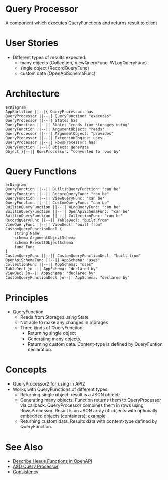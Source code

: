 # Query Processor
A component which executes QueryFunctions and returns result to client

# User Stories
- Different types of results expected:
  - many objects (Collection, ViewQueryFunc, WLogQueryFunc)
  - single object (RecordQueryFunc)
  - custom data (OpenApiSchemaFunc)


# Architecture
```mermaid
erDiagram
AppPartition ||--|{ QueryProcessor: has
QueryProcessor ||--|{ QueryFunction: "executes"
QueryProcessor ||--|| State: has
QueryFunction ||--|| State: "reads from storages using"
QueryFunction ||--|| ArgumentObject: "reads"
QueryProcessor ||--|| ArgumentObject: "provides"
QueryProcessor ||--|| ExtensionEngine: uses
QueryProcessor ||--|| RowsProcessor: has
QueryFunction ||--|{ Object: generate
Object }|--|| RowsProcessor: "converted to rows by"

```

# Query Functions
```mermaid
erDiagram
QueryFunction ||--|| BuiltinQueryFunction: "can be"
QueryFunction ||--|| RecordQueryFunc: "can be"
QueryFunction ||--|| ViewQueryFunc: "can be"
QueryFunction ||--|| CustomQueryFunc: "can be"
BuiltinQueryFunction ||--|| WLogQueryFunc: "can be"
BuiltinQueryFunction ||--|| OpenApiSchemaFunc: "can be"
BuiltinQueryFunction ||--|| CollectionFunc: "can be"
RecordQueryFunc ||--|| TableDecl: "built from"
ViewQueryFunc ||--|| ViewDecl: "built from"
CustomQueryFunctionDecl {
    string Name
    schema ArgumentObjectSchema
    schema RresultObjectSchema
    func Func
}
CustomQueryFunc ||--|| CustomQueryFunctionDecl: "built from"
OpenApiSchemaFunc ||--|| AppSchema: "uses"
CollectionFunc ||--|| AppSchema: "uses"
TableDecl }o--|| AppSchema: "declared by"
ViewDecl }o--|| AppSchema: "declared by"
CustomQueryFunctionDecl }o--|| AppSchema: "declared by"
```

# Principles
- QueryFunction 
  - Reads from Storages using State
  - Not able to make any changes in Storages
  - Three kinds of QueryFunction:
    - Returning single object
    - Generating many objects. 
    - Returning custom data. Content-type is defined by QueryFuntion declaration.

# Concepts
- QueryProcessor2 for using in API2
- Works with QueryFunctions of different types:
  - Returning single object: result is a JSON object;
  - Generating many objects. Function returns them to QueryProcessor via callback. QueryProcessor combines them in rows using RowsProcessor. Result is an JSON array of objects with optionally embedded objects (containers): [example](./request.md)
  - Returning custom data. Results data with content-type defined by QueryFunction.

# See Also
- [Describe Heeus Functions in OpenAPI](https://dev.heeus.io/launchpad/#!19069)
- [A&D Query Processor](https://dev.heeus.io/launchpad/#!22705)
- [Consistency](../consistency/README.md)